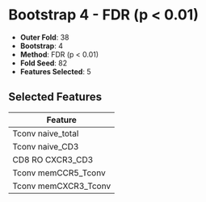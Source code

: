 # Bootstrap 4 - FDR (p < 0.01)

- **Outer Fold**: 38
- **Bootstrap**: 4
- **Method**: FDR (p < 0.01)
- **Fold Seed**: 82
- **Features Selected**: 5

## Selected Features

| Feature |
|---------|
| Tconv naive_total |
| Tconv naive_CD3 |
| CD8 RO CXCR3_CD3 |
| Tconv memCCR5_Tconv |
| Tconv memCXCR3_Tconv |
